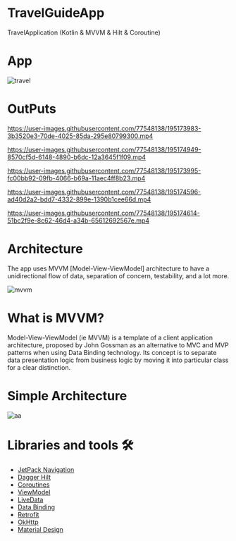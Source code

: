 # TravelGuideApp
TravelApplication (Kotlin & MVVM & Hilt & Coroutine)


# App

![travel](https://user-images.githubusercontent.com/77548138/195167233-79a47146-867d-4b15-8dd1-941a1f1f82ae.png)

# OutPuts

https://user-images.githubusercontent.com/77548138/195173983-3b3520e3-70de-4025-85da-295e80799300.mp4

https://user-images.githubusercontent.com/77548138/195174949-8570cf5d-6148-4890-b6dc-12a3645f1f09.mp4

https://user-images.githubusercontent.com/77548138/195173995-fc00bb92-09fb-4066-b69a-11aec4ff8b23.mp4

https://user-images.githubusercontent.com/77548138/195174596-ad40d2a2-bdd7-4332-899e-1390b1cee66d.mp4

https://user-images.githubusercontent.com/77548138/195174614-51bc2f9e-8c62-46d4-a34b-65612692567e.mp4






# Architecture
The app uses MVVM [Model-View-ViewModel] architecture to have a unidirectional flow of data, separation of concern, testability, and a lot more.

![mvvm](https://user-images.githubusercontent.com/77548138/195167540-288d1282-2eee-4412-85aa-9347e135e024.png)


# What is MVVM?
Model-View-ViewModel (ie MVVM) is a template of a client application architecture, proposed by John Gossman as an alternative to MVC and MVP patterns when using Data Binding technology. Its concept is to separate data presentation logic from business logic by moving it into particular class for a clear distinction.

# Simple Architecture
![aa](https://user-images.githubusercontent.com/77548138/195167592-3329ff6c-a6f4-4b96-b3b2-691c0cd9f5a3.png)


# Libraries and tools 🛠

* [JetPack Navigation](https://developer.android.com/guide/navigation?gclid=CjwKCAjwqJSaBhBUEiwAg5W9p6WzaUwb8hPADoNY7KI9sHd8EcnLKKuQKsYAtaFV9eGJEbfvNjI4rxoCVhYQAvD_BwE&gclsrc=aw.ds)
* [Dagger Hilt](https://developer.android.com/training/dependency-injection/hilt-android)
* [Coroutines](https://developer.android.com/kotlin/coroutines?gclid=CjwKCAjwqJSaBhBUEiwAg5W9p2JDmPYCFaFrPiSnbsTskyphLE_oiLLelPUZMpw4DMaADrR6V9zjjhoCrOIQAvD_BwE&gclsrc=aw.ds)
* [ViewModel](https://developer.android.com/topic/libraries/architecture/viewmodel)
* [LiveData](https://developer.android.com/topic/libraries/architecture/livedata)
* [Data Binding](https://developer.android.com/topic/libraries/data-binding)
* [Retrofit](https://square.github.io/retrofit/)
* [OkHttp](https://github.com/square/okhttp)
* [Material Design](https://material.io/develop/android/docs/getting-started)
